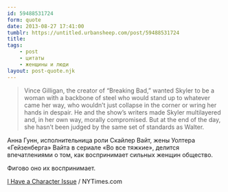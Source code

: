 ```yaml
---
id: 59488531724
form: quote
date: 2013-08-27 17:41:00
tumblr: https://untitled.urbansheep.com/post/59488531724
title: 
tags:
    - post
    - цитаты
    - женщины и люди
layout: post-quote.njk
---
```


<blockquote>
Vince Gilligan, the creator of “Breaking Bad,” wanted Skyler to be a woman with a backbone of steel who would stand up to whatever came her way, who wouldn’t just collapse in the corner or wring her hands in despair. He and the show’s writers made Skyler multilayered and, in her own way, morally compromised. But at the end of the day, she hasn’t been judged by the same set of standards as Walter.
</blockquote>

<p>Анна Гунн, исполнительница роли Скайлер Вайт, жены Уолтера «Гейзенберга» Вайта в сериале «Во все тяжкие», делится впечатлениями о том, как воспринимает сильных женщин общество.</p>

<p>Фигово оно их воспринимает.</p>

<p><a href="http://www.nytimes.com/2013/08/24/opinion/i-have-a-character-issue.html?smid=fb-nytimes&amp;WT.z_sma=OP_IHA_20130826&amp;_r=0">I Have a Character Issue</a> / NYTimes.com</p>

